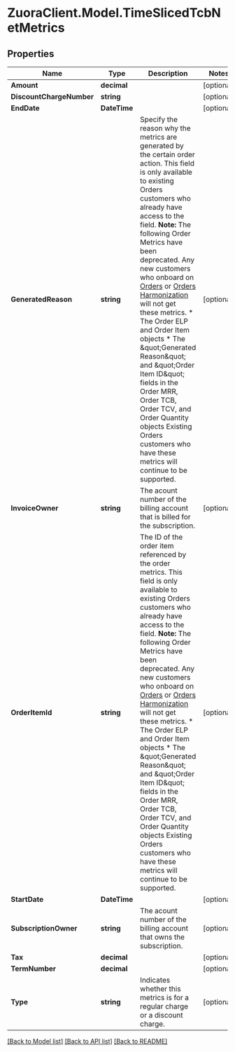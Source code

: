 # ZuoraClient.Model.TimeSlicedTcbNetMetrics

## Properties

Name | Type | Description | Notes
------------ | ------------- | ------------- | -------------
**Amount** | **decimal** |  | [optional] 
**DiscountChargeNumber** | **string** |  | [optional] 
**EndDate** | **DateTime** |  | [optional] 
**GeneratedReason** | **string** | Specify the reason why the metrics are generated by the certain order action.  This field is only available to existing Orders customers who already have access to the field.  **Note:** The following Order Metrics have been deprecated. Any new customers who onboard on [Orders](https://knowledgecenter.zuora.com/Billing/Subscriptions/Orders/AA_Overview_of_Orders) or [Orders Harmonization](https://knowledgecenter.zuora.com/Billing/Subscriptions/Orders/Orders_Harmonization/Orders_Harmonization) will not get these metrics. * The Order ELP and Order Item objects  * The \&quot;Generated Reason\&quot; and \&quot;Order Item ID\&quot; fields in the Order MRR, Order TCB, Order TCV, and Order Quantity objects  Existing Orders customers who have these metrics will continue to be supported.  | [optional] 
**InvoiceOwner** | **string** | The acount number of the billing account that is billed for the subscription. | [optional] 
**OrderItemId** | **string** | The ID of the order item referenced by the order metrics.  This field is only available to existing Orders customers who already have access to the field.  **Note:** The following Order Metrics have been deprecated. Any new customers who onboard on [Orders](https://knowledgecenter.zuora.com/Billing/Subscriptions/Orders/AA_Overview_of_Orders) or [Orders Harmonization](https://knowledgecenter.zuora.com/Billing/Subscriptions/Orders/Orders_Harmonization/Orders_Harmonization) will not get these metrics. * The Order ELP and Order Item objects  * The \&quot;Generated Reason\&quot; and \&quot;Order Item ID\&quot; fields in the Order MRR, Order TCB, Order TCV, and Order Quantity objects  Existing Orders customers who have these metrics will continue to be supported.  | [optional] 
**StartDate** | **DateTime** |  | [optional] 
**SubscriptionOwner** | **string** | The acount number of the billing account that owns the subscription. | [optional] 
**Tax** | **decimal** |  | [optional] 
**TermNumber** | **decimal** |  | [optional] 
**Type** | **string** | Indicates whether this metrics is for a regular charge or a discount charge. | [optional] 

[[Back to Model list]](../README.md#documentation-for-models) [[Back to API list]](../README.md#documentation-for-api-endpoints) [[Back to README]](../README.md)

